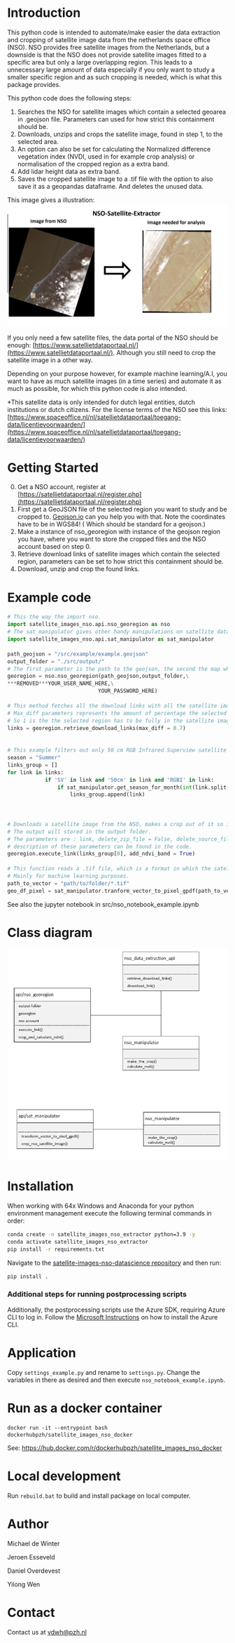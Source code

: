 # Introduction

This python code is intended to automate/make easier the data extraction and cropping of satellite image data from the netherlands space office (NSO).
NSO provides free satellite images from the Netherlands, but a downside is that the NSO does not provide satellite images fitted to a specific area but only a large overlapping region.
This leads to a unnecessary large amount of data especially if you only want to study a smaller specific region and as such cropping is needed, which is what this package provides.

This python code does the following steps:

1. Searches the NSO for satellite images which contain a selected geoarea in .geojson file. Parameters can used for how strict this containment should be.
2. Downloads, unzips and crops the satellite image, found in step 1, to the selected area.
3. An option can also be set for calculating the Normalized difference vegetation index (NVDI, used in for example crop analysis) or normalisation of the cropped region as a extra band.
4. Add lidar height data as extra band.
5. Saves the cropped satellite image to a .tif file with the option to also save it as a geopandas dataframe. And deletes the unused data.

This image gives a illustration:
![Alt text](example.png?raw=true "Title")

If you only need a few satellite files, the data portal of the NSO should be enough: [https://www.satellietdataportaal.nl/](https://www.satellietdataportaal.nl/).
Although you still need to crop the satellite image in a other way.

Depending on your purpose however, for example machine learning/A.I, you want to have as much satellite images (in a time series) and automate it as much as possible, for which this python code is also intended.

\*This satellite data is only intended for dutch legal entities, dutch institutions or dutch citizens.
For the license terms of the NSO see this links: [https://www.spaceoffice.nl/nl/satellietdataportaal/toegang-data/licentievoorwaarden/](https://www.spaceoffice.nl/nl/satellietdataportaal/toegang-data/licentievoorwaarden/)

# Getting Started

0. Get a NSO account, register at [https://satellietdataportaal.nl/register.php](https://satellietdataportaal.nl/register.php)
1. First get a GeoJSON file of the selected region you want to study and be cropped to. [Geojson.io](https://geojson.io/#map=8/51.821/5.004) can you help you with that. Note the coordinates have to be in WGS84! ( Which should be standard for a geojson.)
2. Make a instance of nso_georegion with instance of the geojson region you have, where you want to store the cropped files and the NSO account based on step 0.
3. Retrieve download links of satellite images which contain the selected region, parameters can be set to how strict this containment should be.
4. Download, unzip and crop the found links.

# Example code

```python
# This the way the import nso.
import satellite_images_nso.api.nso_georegion as nso
# The sat_manipulator gives other handy manipulations on satellite data .tif files to a geopandas dataframe.
import satellite_images_nso.api.sat_manipulator as sat_manipulator

path_geojson = "/src/example/example.geojson"
output_folder = "./src/output/"
# The first parameter is the path to the geojson, the second the map where the cropped satellite data will be downloaded, the third is your NSO username and the last your NSO password.
georegion = nso.nso_georegion(path_geojson,output_folder,\
***REMOVED***YOUR_USER_NAME_HERE,\
                             YOUR_PASSWORD_HERE)

# This method fetches all the download links with all the satellite images the NSO has which contain the region in the given geojson.
# Max_diff parameters represents the amount of percentage the selected region has to be in the satellite image.
# So 1 is the the selected region has to be fully in the satellite images while 0.7 donates only 70% of the selected region is in the
links = georegion.retrieve_download_links(max_diff = 0.7)


# This example filters out only 50 cm RGB Infrared Superview satellite imagery in the summer from all the links
season = "Summer"
links_group = []
for link in links:
            if 'SV' in link and '50cm' in link and 'RGBI' in link:
                if sat_manipulator.get_season_for_month(int(link.split("/")[len(link.split("/"))-1][4:6]))[0] == season:
                    links_group.append(link)



# Downloads a satellite image from the NSO, makes a crop out of it so it fits the geojson region and calculates the NVDI index.
# The output will stored in the output folder.
# The parameters are : link, delete_zip_file = False, delete_source_files = True,  plot=True, in_image_cloud_percentage = False,  add_ndvi_band = False, add_height_band = False
# description of these parameters can be found in the code.
georegion.execute_link(links_group[0], add_ndvi_band = True)

# This function reads a .tif file, which is a format in which the satellite data is stored in, and converts it to a pixel based geopandas dataframe.
# Mainly for machine learning purposes.
path_to_vector = "path/to/folder/*.tif"
geo_df_pixel = sat_manipulator.tranform_vector_to_pixel_gpdf(path_to_vector)
```

See also the jupyter notebook in src/nso_notebook_example.ipynb

# Class diagram

![Alt text](class_diagram.PNG?raw=true "Title")

# Installation

When working with 64x Windows and Anaconda for your python environment management execute the following terminal commands in order:

```sh
conda create -n satellite_images_nso_extractor python=3.9 -y
conda activate satellite_images_nso_extractor
pip install -r requirements.txt
```

Navigate to the [satellite-images-nso-datascience repository](https://github.com/Provincie-Zuid-Holland/satellite-images-nso-datascience) and then run:

```sh
pip install .
```

### Additional steps for running postprocessing scripts

Additionally, the postprocessing scripts use the Azure SDK, requiring Azure CLI to log in. Follow the [Microsoft Instructions](https://learn.microsoft.com/en-us/cli/azure/install-azure-cli) on how to install the Azure CLI.

# Application

Copy `settings_example.py` and rename to `settings.py`. Change the variables in there as desired and then execute `nso_notebook_example.ipynb`.

# Run as a docker container

```console
docker run -it --entrypoint bash dockerhubpzh/satellite_images_nso_docker
```

See: https://hub.docker.com/r/dockerhubpzh/satellite_images_nso_docker

# Local development

Run `rebuild.bat` to build and install package on local computer.

# Author

Michael de Winter

Jeroen Esseveld

Daniel Overdevest

Yilong Wen

# Contact

Contact us at vdwh@pzh.nl
